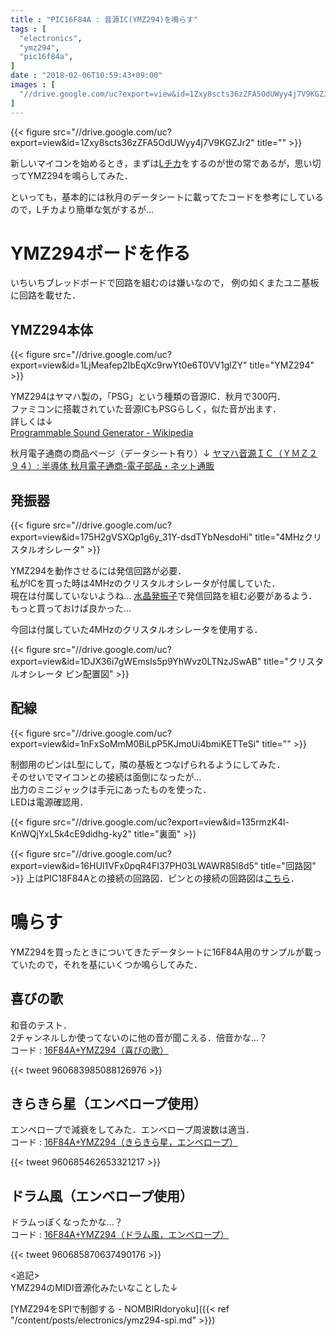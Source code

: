 ```yaml
---
title : "PIC16F84A : 音源IC(YMZ294)を鳴らす"
tags : [
  "electronics",
  "ymz294",
  "pic16f84a",
]
date : "2018-02-06T10:59:43+09:00"
images : [
  "//drive.google.com/uc?export=view&id=1Zxy8scts36zZFA5OdUWyy4j7V9KGZJr2",
]
---
```


{{< figure src="//drive.google.com/uc?export=view&id=1Zxy8scts36zZFA5OdUWyy4j7V9KGZJr2" title="" >}}

新しいマイコンを始めるとき，まずは[Lチカ](http://dic.nicovideo.jp/a/l%E3%83%81%E3%82%AB)をするのが世の常であるが，思い切ってYMZ294を鳴らしてみた．  
<!--more-->

といっても，基本的には秋月のデータシートに載ってたコードを参考にしているので，Lチカより簡単な気がするが... 

# YMZ294ボードを作る

いちいちブレッドボードで回路を組むのは嫌いなので，
例の如くまたユニ基板に回路を載せた．

## YMZ294本体

{{< figure src="//drive.google.com/uc?export=view&id=1LjMeafep2IbEqXc9rwYt0e6T0VV1glZY" title="YMZ294" >}}

YMZ294はヤマハ製の，「PSG」という種類の音源IC．秋月で300円．  
ファミコンに搭載されていた音源ICもPSGらしく，似た音が出ます．  
詳しくは↓  
[Programmable Sound Generator - Wikipedia](https://ja.wikipedia.org/wiki/Programmable_Sound_Generator)

秋月電子通商の商品ページ（データシート有り）↓
[ヤマハ音源ＩＣ（ＹＭＺ２９４）: 半導体 秋月電子通商-電子部品・ネット通販](http://akizukidenshi.com/catalog/g/gI-12141/)

## 発振器

{{< figure src="//drive.google.com/uc?export=view&id=175H2gVSXQp1g6y_31Y-dsdTYbNesdoHi" title="4MHzクリスタルオシレータ" >}}

YMZ294を動作させるには発信回路が必要．  
私がICを買った時は4MHzのクリスタルオシレータが付属していた．  
現在は付属していないようね... [水晶発振子](http://akizukidenshi.com/catalog/g/gP-08665/)で発信回路を組む必要があるよう．  
もっと買っておけば良かった...   

今回は付属していた4MHzのクリスタルオシレータを使用する．  

{{< figure src="//drive.google.com/uc?export=view&id=1DJX36i7gWEmsIs5p9YhWvz0LTNzJSwAB" title="クリスタルオシレータ ピン配置図" >}}

## 配線

{{< figure src="//drive.google.com/uc?export=view&id=1nFxSoMmM0BiLpP5KJmoUi4bmiKETTeSi" title="" >}}

制御用のピンはL型にして，隣の基板とつなげられるようにしてみた．  
そのせいでマイコンとの接続は面倒になったが...   
出力のミニジャックは手元にあったものを使った．  
LEDは電源確認用．  

{{< figure src="//drive.google.com/uc?export=view&id=135rmzK4l-KnWQjYxL5k4cE9didhg-ky2" title="裏面" >}}

{{< figure src="//drive.google.com/uc?export=view&id=16HUI1VFx0pqR4FI37PH03LWAWR85l8d5" title="回路図" >}}
上はPIC18F84Aとの接続の回路図．ピンとの接続の回路図は[こちら](https://cdn-ak.f.st-hatena.com/images/fotolife/h/ha2zakura/20180922/20180922085940.png)．

# 鳴らす

YMZ294を買ったときについてきたデータシートに16F84A用のサンプルが載っていたので，それを基にいくつか鳴らしてみた．


## 喜びの歌

和音のテスト．  
2チャンネルしか使ってないのに他の音が聞こえる．倍音かな...？  
コード : [16F84A+YMZ294（喜びの歌）](https://gist.github.com/ha2zakura/a4c3d3396ceaa2aeb02f63ac9f5ae67f)

{{< tweet 960683985088126976 >}}


## きらきら星（エンベロープ使用）
エンベロープで減衰をしてみた．エンベロープ周波数は適当．  
コード : [16F84A+YMZ294（きらきら星，エンベロープ）](https://gist.github.com/ha2zakura/ef6cd501f81ce69d553674f23d50f842)

{{< tweet 960685462653321217 >}}


## ドラム風（エンベロープ使用）
ドラムっぽくなったかな...？  
コード : [16F84A+YMZ294（ドラム風，エンベロープ）](https://gist.github.com/ha2zakura/70c8780308edc1861a601429b6e207fe)

{{< tweet 960685870637490176 >}}


<追記>  
YMZ294のMIDI音源化みたいなことした↓


[YMZ294をSPIで制御する - NOMBIRIdoryoku]({{< ref "/content/posts/electronics/ymz294-spi.md" >}})



